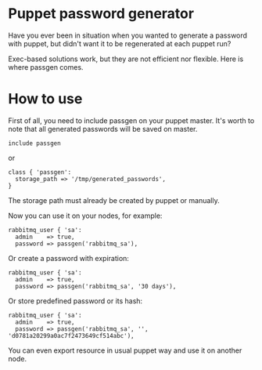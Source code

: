 # Puppet password generator

Have you ever been in situation when you wanted to generate a password with puppet,
but didn't want it to be regenerated at each puppet run?

Exec-based solutions work, but they are not efficient nor flexible. Here is where passgen comes.

# How to use

First of all, you need to include passgen on your puppet master. It's worth to note that all
generated passwords will be saved on master.

```puppet
include passgen
```
or
```puppet
class { 'passgen':
  storage_path => '/tmp/generated_passwords',
}
```

The storage path must already be created by puppet or manually.

Now you can use it on your nodes, for example:
```puppet
rabbitmq_user { 'sa':
  admin    => true,
  password => passgen('rabbitmq_sa'),
```
Or create a password with expiration:
```puppet
rabbitmq_user { 'sa':
  admin    => true,
  password => passgen('rabbitmq_sa', '30 days'),
```

Or store predefined password or its hash:
```puppet
rabbitmq_user { 'sa':
  admin    => true,
  password => passgen('rabbitmq_sa', '', 'd0781a20299a0ac7f2473649cf514abc'),
```

You can even export resource in usual puppet way and use it on another node.
